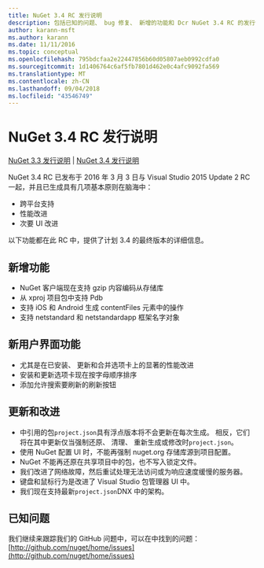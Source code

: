```yaml
---
title: NuGet 3.4 RC 发行说明
description: 包括已知的问题、 bug 修复、 新增的功能和 Dcr NuGet 3.4 RC 的发行说明。
author: karann-msft
ms.author: karann
ms.date: 11/11/2016
ms.topic: conceptual
ms.openlocfilehash: 795bdcfaa2e22447856b60d05807aeb0992cdfa0
ms.sourcegitcommit: 1d1406764c6af5fb7801d462e0c4afc9092fa569
ms.translationtype: MT
ms.contentlocale: zh-CN
ms.lasthandoff: 09/04/2018
ms.locfileid: "43546749"
---
```

# <a name="nuget-34-rc-release-notes"></a>NuGet 3.4 RC 发行说明

[NuGet 3.3 发行说明](../release-notes/nuget-3.3.md) | [NuGet 3.4 发行说明](../release-notes/nuget-3.4.md)

NuGet 3.4 RC 已发布于 2016 年 3 月 3 日与 Visual Studio 2015 Update 2 RC 一起，并且已生成具有几项基本原则在脑海中：

* 跨平台支持
* 性能改进
* 次要 UI 改进

以下功能都在此 RC 中，提供了计划 3.4 的最终版本的详细信息。

## <a name="new-features"></a>新增功能

* NuGet 客户端现在支持 gzip 内容编码从存储库
* 从 xproj 项目包中支持 Pdb
* 支持 iOS 和 Android 生成 contentFiles 元素中的操作
* 支持 netstandard 和 netstandardapp 框架名字对象

## <a name="new-user-interface-features"></a>新用户界面功能

* 尤其是在已安装、 更新和合并选项卡上的显著的性能改进
* 安装和更新选项卡现在按字母顺序排序
* 添加允许搜索要刷新的刷新按钮

## <a name="updates-and-improvements"></a>更新和改进

* 中引用的包`project.json`具有浮点版本将不会更新在每次生成。 相反，它们将在其中更新仅当强制还原、 清理、 重新生成或修改时`project.json`。
* 使用 NuGet 配置 UI 时，不能再强制 nuget.org 存储库源到项目配置。
* NuGet 不能再还原在共享项目中的包，也不写入锁定文件。
* 我们改进了网络故障，然后重试处理无法访问或为响应速度缓慢的服务器。
* 键盘和鼠标行为是改进了 Visual Studio 包管理器 UI 中。
* 我们现在支持最新`project.json`DNX 中的架构。

## <a name="known-issues"></a>已知问题

我们继续来跟踪我们的 GitHub 问题中，可以在中找到的问题： [http://github.com/nuget/home/issues](http://github.com/nuget/home/issues)